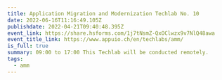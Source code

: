 ```yaml
---
title: Application Migration and Modernization Techlab No. 10
date: 2022-06-16T11:16:49.105Z
publishdate: 2022-04-21T09:40:48.395Z
event_link: https://share.hsforms.com/1j7tNsmZ-QxOClwzx9v7NlQ48awa
event_title_link: https://www.appuio.ch/en/techlabs/amm/
is_full: true
summary: 09:00 to 17:00 This Techlab will be conducted remotely.
tags:
  - amm
---
```

